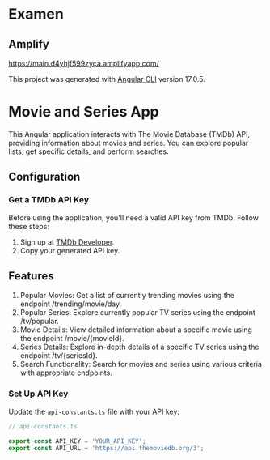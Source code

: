 # Examen

## Amplify

https://main.d4yhjf599zyca.amplifyapp.com/

This project was generated with [Angular CLI](https://github.com/angular/angular-cli) version 17.0.5.

# Movie and Series App

This Angular application interacts with The Movie Database (TMDb) API, providing information about movies and series. You can explore popular lists, get specific details, and perform searches.

## Configuration

### Get a TMDb API Key

Before using the application, you'll need a valid API key from TMDb. Follow these steps:

1. Sign up at [TMDb Developer](https://www.themoviedb.org/settings/api).
2. Copy your generated API key.

## Features

1. Popular Movies: Get a list of currently trending movies using the endpoint /trending/movie/day.
2. Popular Series: Explore currently popular TV series using the endpoint /tv/popular.
3. Movie Details: View detailed information about a specific movie using the endpoint /movie/{movieId}.
4. Series Details: Explore in-depth details of a specific TV series using the endpoint /tv/{seriesId}.
5. Search Functionality: Search for movies and series using various criteria with appropriate endpoints.

### Set Up API Key

Update the `api-constants.ts` file with your API key:

```typescript
// api-constants.ts

export const API_KEY = 'YOUR_API_KEY';
export const API_URL = 'https://api.themoviedb.org/3';


